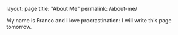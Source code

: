 layout: page
title: "About Me"
permalink: /about-me/

My name is Franco and I love procrastination: I will write this page tomorrow.
